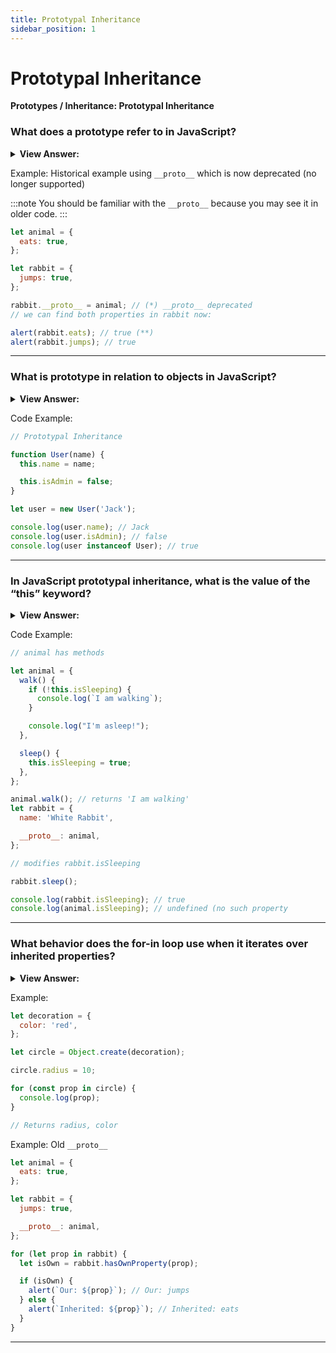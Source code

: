 ```yaml
---
title: Prototypal Inheritance
sidebar_position: 1
---
```


# Prototypal Inheritance

**Prototypes / Inheritance: Prototypal Inheritance**

<head>
  <title>Prototypal Inheritance - JavaScript Interview Questions & Answers</title>
  <meta charSet="utf-8" />
</head>

### What does a prototype refer to in JavaScript?

<details>
  <summary><strong>View Answer:</strong></summary>
  <div>
  <div><strong>Interview Response:</strong> Prototypes are the mechanism by which JavaScript objects inherit features from one another. JavaScript is often described as a prototype-based language that is used to provide inheritance, objects can have a prototype object, which acts as a template object that it inherits methods and properties from.</div><br />
  <div><strong>Technical Response:</strong> In JavaScript, objects have a special hidden property [[Prototype]] (as named in the specification), that is either null or references another object. That object is called “a prototype”. Prototypes are the mechanism by which JavaScript objects inherit features from one another. JavaScript is often described as a prototype-based language — to provide inheritance, objects can have a prototype object, which acts as a template object that it inherits methods and properties from.
  </div>
  </div>
</details>

Example: Historical example using `__proto__` which is now deprecated (no longer supported)

:::note
You should be familiar with the `__proto__` because you may see it in older code.
:::

```js
let animal = {
  eats: true,
};

let rabbit = {
  jumps: true,
};

rabbit.__proto__ = animal; // (*) __proto__ deprecated
// we can find both properties in rabbit now:

alert(rabbit.eats); // true (**)
alert(rabbit.jumps); // true
```

---

### What is prototype in relation to objects in JavaScript?

<details>
  <summary><strong>View Answer:</strong></summary>
  <div>
  <div><strong>Interview Response:</strong> A prototype is an object. When you declare a function, a prototype is created and linked to that function. In addition, the prototype object forms a link with its function creating a circular relationship. This is true for any function. In JavaScript, we can create objects several different ways. One of the ways is the new keyword. When we declare a function with the intent of using new (a constructor function), we capitalize the first letter of the function name.
</div>
  </div>
</details>

Code Example:

```js
// Prototypal Inheritance

function User(name) {
  this.name = name;

  this.isAdmin = false;
}

let user = new User('Jack');

console.log(user.name); // Jack
console.log(user.isAdmin); // false
console.log(user instanceof User); // true
```

---

### In JavaScript prototypal inheritance, what is the value of the “this” keyword?

<details>
  <summary><strong>View Answer:</strong></summary>
  <div>
  <div><strong>Interview Response:</strong> The answer is simple: this is not affected by prototypes at all. No matter where the method is found in an object or its prototype. In a method call, this is always the object before the dot.
</div>
  </div>
</details>

Code Example:

```js
// animal has methods

let animal = {
  walk() {
    if (!this.isSleeping) {
      console.log(`I am walking`);
    }

    console.log("I'm asleep!");
  },

  sleep() {
    this.isSleeping = true;
  },
};

animal.walk(); // returns 'I am walking'
let rabbit = {
  name: 'White Rabbit',

  __proto__: animal,
};

// modifies rabbit.isSleeping

rabbit.sleep();

console.log(rabbit.isSleeping); // true
console.log(animal.isSleeping); // undefined (no such property
```

---

### What behavior does the for-in loop use when it iterates over inherited properties?

<details>
  <summary><strong>View Answer:</strong></summary>
  <div>
  <div><strong>Interview Response:</strong> When you loop over properties of an object that inherits from another object, for...in statement goes up in the prototype chain and enumerates over the inherited properties as well.
</div>
  </div>
</details>

Example:

```js
let decoration = {
  color: 'red',
};

let circle = Object.create(decoration);

circle.radius = 10;

for (const prop in circle) {
  console.log(prop);
}

// Returns radius, color
```

Example: Old `__proto__`

```js
let animal = {
  eats: true,
};

let rabbit = {
  jumps: true,

  __proto__: animal,
};

for (let prop in rabbit) {
  let isOwn = rabbit.hasOwnProperty(prop);

  if (isOwn) {
    alert(`Our: ${prop}`); // Our: jumps
  } else {
    alert(`Inherited: ${prop}`); // Inherited: eats
  }
}
```

---
